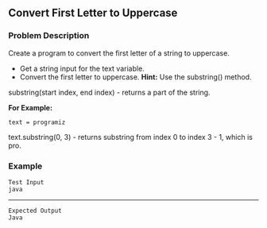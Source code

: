 ## Convert First Letter to Uppercase

### Problem Description
Create a program to convert the first letter of a string to uppercase.

- Get a string input for the text variable.
- Convert the first letter to uppercase.
**Hint:** Use the substring() method.

substring(start index, end index) - returns a part of the string.

**For Example:**

    text = programiz
text.substring(0, 3) - returns substring from index 0 to index 3 - 1, which is pro.

### Example
    Test Input
    java
------
    Expected Output
    Java